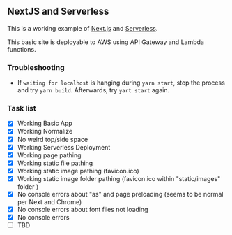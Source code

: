 ## NextJS and Serverless

This is a working example of [Next.js](https://nextjs.org) and [Serverless](https://serverless.com/).

This basic site is deployable to AWS using API Gateway and Lambda functions.

### Troubleshooting

- If `waiting for localhost` is hanging during `yarn start`, stop the process and try `yarn build`. Afterwards, try `yart start` again.

### Task list

- [x] Working Basic App
- [x] Working Normalize
- [x] No weird top/side space
- [x] Working Serverless Deployment
- [x] Working page pathing
- [x] Working static file pathing
- [x] Working static image pathing (favicon.ico)
- [x] Working static image folder pathing (favicon.ico within "static/images" folder )
- [x] No console errors about "as" and page preloading (seems to be normal per Next and Chrome)
- [x] No console errors about font files not loading
- [x] No console errors
- [ ] TBD
